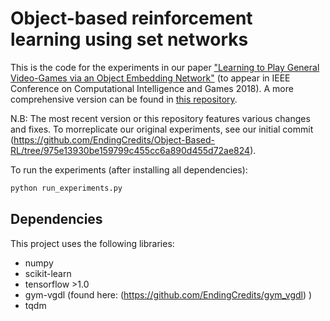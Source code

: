 # Object-based reinforcement learning using set networks

This is the code for the experiments in our paper ["Learning to Play General Video-Games via an Object Embedding Network"](https://arxiv.org/abs/1803.05262) (to appear in IEEE Conference on Computational Intelligence and Games 2018). A more comprehensive version can be found in [this repository](https://github.com/EndingCredits/Neural-Episodic-Control).

N.B: The most recent version or this repository features various changes and fixes. To morreplicate our original experiments, see our initial commit (https://github.com/EndingCredits/Object-Based-RL/tree/975e13930be159799c455cc6a890d455d72ae824).

To run the experiments (after installing all dependencies):
```bash
python run_experiments.py
```

## Dependencies

This project uses the following libraries:
* numpy 
* scikit-learn
* tensorflow >1.0
* gym-vgdl (found here: (https://github.com/EndingCredits/gym_vgdl) )
* tqdm
